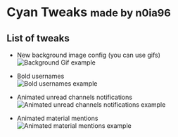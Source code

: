 # Cyan Tweaks <small>made by n0ia96</small>


## List of tweaks
* New background image config (you can use gifs)<br>
    ![Background Gif example](https://i.imgur.com/5aI0gvz.gif)

* Bold usernames<br>
    ![Bold usernames example](https://i.imgur.com/WvcSlDM.png)

* Animated unread channels notifications<br>
    ![Animated unread channels notifications example](https://i.imgur.com/c2YeXV9.gif)

* Animated material mentions<br>
    ![Animated material mentions example](https://i.imgur.com/Uu77KjQ.gif)